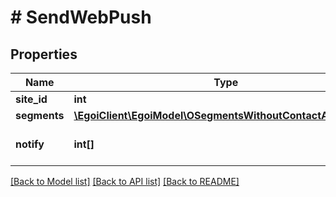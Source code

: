 # # SendWebPush

## Properties

Name | Type | Description | Notes
------------ | ------------- | ------------- | -------------
**site_id** | **int** |  |
**segments** | [**\EgoiClient\EgoiModel\OSegmentsWithoutContactActionSend**](OSegmentsWithoutContactActionSend.md) |  |
**notify** | **int[]** | Array of IDs of the users to notify | [optional]

[[Back to Model list]](../../README.md#models) [[Back to API list]](../../README.md#endpoints) [[Back to README]](../../README.md)
